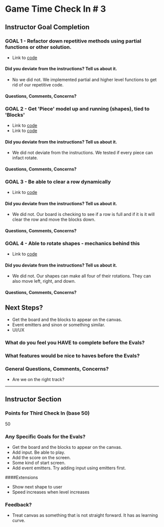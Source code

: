 # Game Time Check In # 3

## Instructor Goal Completion

### GOAL 1 - Refactor down repetitive methods using partial functions or other solution.
* Link to [code](https://github.com/acareaga/tetris/blob/master/lib/block.js)

#### Did you deviate from the instructions? Tell us about it.
* No we did not. We implemented partial and higher level functions to get rid of our repetitive code.
#### Questions, Comments, Concerns?

### GOAL 2 - Get 'Piece' model up and running (shapes), tied to 'Blocks'
* Link to [code](https://github.com/acareaga/tetris/blob/master/lib/shape.js)
* Link to [code](https://github.com/acareaga/tetris/tree/master/lib/shapes)

#### Did you deviate from the instructions? Tell us about it.
* We did not deviate from the instructions. We tested if every piece can infact rotate.
#### Questions, Comments, Concerns?

### GOAL 3 - Be able to clear a row dynamically
* Link to [code](https://github.com/acareaga/tetris/blob/master/lib/board.js#L34-L47)

#### Did you deviate from the instructions? Tell us about it.
* We did not. Our board is checking to see if a row is full and if it is it will clear the row and move the blocks down.
#### Questions, Comments, Concerns?

### GOAL 4 - Able to rotate shapes - mechanics behind this
* Link to [code](https://github.com/acareaga/tetris/blob/master/lib/shape.js#L48-L56)

#### Did you deviate from the instructions? Tell us about it.
* We did not. Our shapes can make all four of their rotations. They can also move left, right, and down.

#### Questions, Comments, Concerns?

## Next Steps?
* Get the board and the blocks to appear on the canvas.
* Event emitters and sinon or something similar.
* UI/UX

### What do you feel you HAVE to complete before the Evals?

### What features would be nice to haves before the Evals?

### General Questions, Comments, Concerns?
* Are we on the right track?
-----

## Instructor Section

### Points for Third Check In (base 50)

50

### Any Specific Goals for the Evals?

* Get the board and the blocks to appear on the canvas.
* Add input. Be able to play.
* Add the score on the screen.
* Some kind of start screen.
* Add event emitters. Try adding input using emitters first.

####Extensions

* Show next shape to user
* Speed increases when level increases

### Feedback?

* Treat canvas as something that is not straight forward. It has as learning curve.
